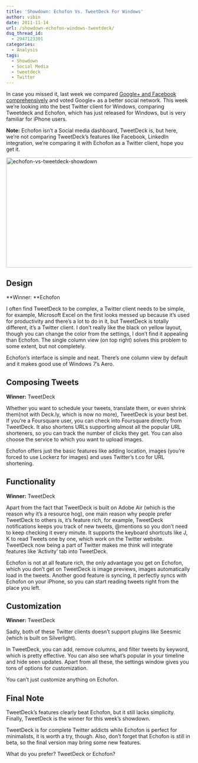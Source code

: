```yaml
---
title: 'Showdown: Echofon Vs. TweetDeck For Windows'
author: vibin
date: 2011-11-14
url: /showdown-echofon-windows-tweetdeck/
dsq_thread_id:
  - 2947123301
categories:
  - Analysis
tags:
  - Showdown
  - Social Media
  - tweetdeck
  - Twitter
---
```

In case you missed it, last week we compared <a href="http://devilsworkshop.org/showdown-google-facebook/" target="_blank">Google+ and Facebook comprehensively</a> and voted Google+ as a better social network. This week we’re looking into the best Twitter client for Windows, comparing Tweetdeck and Echofon, which has just released for Windows, but is very familiar for iPhone users.

**Note:** Echofon isn’t a Social media dashboard, TweetDeck is, but here, we’re not comparing TweetDeck’s features like Facebook, LinkedIn integration, we’re comparing it with Echofon as a Twitter client, hope you get it.

[<img class="wp-image-50095" style="padding-left: 0px;padding-right: 0px;float: none;margin-left: auto;margin-right: auto;padding-top: 0px;border: 0px" src="http://cdn.devilsworkshop.org/files/2011/11/12-echofon_thumb.png" alt="echofon-vs-tweetdeck-showdown" width="517" height="299" border="0" />][1]

## Design

**Winner: **Echofon

I often find TweetDeck to be complex, a Twitter client needs to be simple, for example, Microsoft Excel on the first looks messed up because it’s used for productivity and there’s a lot to do in it, but TweetDeck is totally different, it’s a Twitter client. I don’t really like the black on yellow layout, though you can change the color from the settings, I don’t find it appealing  than Echofon. The single column view (on top right) solves this problem to some extent, but not completely.

Echofon’s interface is simple and neat. There’s one column view by default and it makes good use of Windows 7’s Aero.

## Composing Tweets

**Winner:** TweetDeck

Whether you want to schedule your tweets, translate them, or even shrink them(not with Deck.ly, which is now no more), TweetDeck is your best bet. If you’re a Foursquare user, you can check into Foursquare directly from TweetDeck. It also shortens URLs supporting almost all the popular URL shorteners, so you can track the number of clicks they get. You can also choose the service to which you want to upload images.

Echofon offers just the basic features like adding location, images (you’re forced to use Lockerz for images) and uses Twitter’s t.co for URL shortening.

## Functionality

**Winner:** TweetDeck

Apart from the fact that TweetDeck is built on Adobe Air (which is the reason why it’s a resource hog), one main reason why people prefer TweetDeck to others is, it’s feature rich, for example, TweetDeck notifications keeps you track of new tweets, @mentions so you don’t need to keep checking it every minute. It supports the keyboard shortcuts like J, K to read Tweets one by one, which work on the Twitter website. TweetDeck now being a part of Twitter makes me think will integrate features like ‘Activity’ tab into TweetDeck.

Echofon is not at all feature rich, the only advantage you get on Echofon, which you don’t get on TweetDeck is image previews, images automatically load in the tweets. Another good feature is syncing, it perfectly syncs with Echofon on your iPhone, so you can start reading tweets right from the place you left.

## Customization

**Winner:** TweetDeck

Sadly, both of these Twitter clients doesn’t support plugins like Seesmic (which is built on Silverlight).

In TweetDeck, you can add, remove columns, and filter tweets by keyword, which is pretty effective. You can also see what’s popular in your timeline and hide seen updates. Apart from all these, the settings window gives you tons of options for customization.

You can’t just customize anything on Echofon.

## Final Note

TweetDeck’s features clearly beat Echofon, but it still lacks simplicity. Finally, TweetDeck is the winner for this week’s showdown.

TweetDeck is for complete Twitter addicts while Echofon is perfect for minimalists, it is worth a try, though. Also, don’t forget that Echofon is still in beta, so the final version may bring some new features.

What do you prefer? TweetDeck or Echofon?

 [1]: http://cdn.devilsworkshop.org/files/2011/11/12-echofon.png
